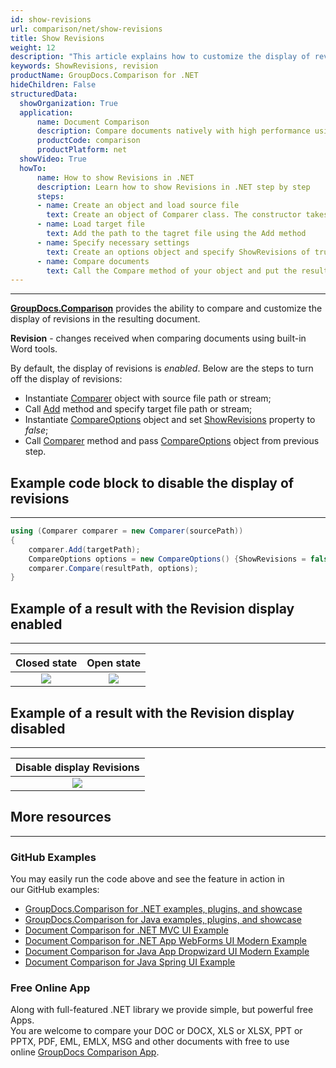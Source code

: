 ```yaml
---
id: show-revisions
url: comparison/net/show-revisions
title: Show Revisions
weight: 12
description: "This article explains how to customize the display of revisions in the resulting document in GroupDocs.Comparison for .NET."
keywords: ShowRevisions, revision
productName: GroupDocs.Comparison for .NET
hideChildren: False
structuredData:
  showOrganization: True
  application:    
      name: Document Comparison   
      description: Compare documents natively with high performance using C# language and GroupDocs.Comparison for .NET
      productCode: comparison
      productPlatform: net
  showVideo: True
  howTo:
      name: How to show Revisions in .NET 
      description: Learn how to show Revisions in .NET step by step
      steps:
      - name: Create an object and load source file
        text: Create an object of Comparer class. The constructor takes the source file path parameter. You may specify absolute or relative file path as per your requirements.
      - name: Load target file
        text: Add the path to the tagret file using the Add method
      - name: Specify necessary settings
        text: Create an options object and specify ShowRevisions of true value.
      - name: Compare documents
        text: Call the Compare method of your object and put the resulting file path parameter and the options object.
---
```


***

**[GroupDocs.Comparison](https://products.groupdocs.com/comparison/net)** provides the ability to compare and customize the display of revisions in the resulting document.

**Revision** - changes received when comparing documents using built-in Word tools.

By default, the display of revisions is *enabled*. Below are the steps to turn off the display of revisions:

*   Instantiate [Comparer](https://apireference.groupdocs.com/comparison/net/groupdocs.comparison/comparer) object with source file path or stream;
*   Call [Add](https://apireference.groupdocs.com/comparison/net/groupdocs.comparison/comparer/methods/add/index) method and specify target file path or stream;
*   Instantiate [CompareOptions](https://apireference.groupdocs.com/comparison/net/groupdocs.comparison.options/compareoptions) object and set [ShowRevisions](https://apireference.groupdocs.com/comparison/net/groupdocs.comparison.options/compareoptions/properties/showrevisions) property to *false*;
*   Call [Comparer](https://apireference.groupdocs.com/comparison/net/groupdocs.comparison/comparer) method and pass [CompareOptions](https://apireference.groupdocs.com/comparison/net/groupdocs.comparison.options/compareoptions) object from previous step.

## Example code block to disable the display of revisions

---

```csharp
using (Comparer comparer = new Comparer(sourcePath))
{
    comparer.Add(targetPath);
    CompareOptions options = new CompareOptions() {ShowRevisions = false};
    comparer.Compare(resultPath, options);
}
```

## Example of a result with the Revision display enabled

---

| Closed state | Open state |
|:---:|:---:|
| ![](/comparison/net/images/show-revisions-true-close-revisions.png) | ![](/comparison/net/images/show-revisions-true-open-revisions.png) |

## Example of a result with the Revision display disabled

---

| Disable display Revisions |
|:---:|
| ![](/comparison/net/images/show-revisions-false.png) |

## More resources

---

### GitHub Examples
You may easily run the code above and see the feature in action in our GitHub examples:
*   [GroupDocs.Comparison for .NET examples, plugins, and showcase](https://github.com/groupdocs-comparison/GroupDocs.Comparison-for-.NET)
*   [GroupDocs.Comparison for Java examples, plugins, and showcase](https://github.com/groupdocs-comparison/GroupDocs.Comparison-for-Java)
*   [Document Comparison for .NET MVC UI Example](https://github.com/groupdocs-comparison/GroupDocs.Comparison-for-.NET-MVC)
*   [Document Comparison for .NET App WebForms UI Modern Example](https://github.com/groupdocs-comparison/GroupDocs.Comparison-for-.NET-WebForms)
*   [Document Comparison for Java App Dropwizard UI Modern Example](https://github.com/groupdocs-comparison/GroupDocs.Comparison-for-Java-Dropwizard)
*   [Document Comparison for Java Spring UI Example](https://github.com/groupdocs-comparison/GroupDocs.Comparison-for-Java-Spring)
    
### Free Online App
Along with full-featured .NET library we provide simple, but powerful free Apps.  
You are welcome to compare your DOC or DOCX, XLS or XLSX, PPT or PPTX, PDF, EML, EMLX, MSG and other documents with free to use online [GroupDocs Comparison App](https://products.groupdocs.app/comparison).